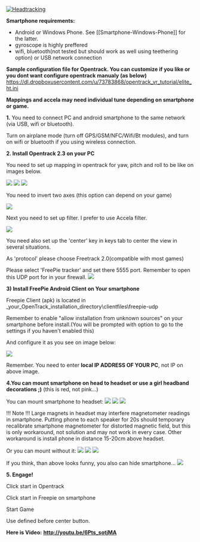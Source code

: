 [![Headtracking](https://dl.dropboxusercontent.com/u/73783868/opentrack_vr_tutorial/ht_ico.jpg)](http://youtu.be/6Pts_sotjMA)

**Smartphone requirements:**
- Android or Windows Phone. See [[Smartphone-Windows-Phone]] for the latter.
- gyroscope is highly preffered
- wifi, bluetooth(not tested but should work as well using teethering option) or USB network connection

**Sample configuration file for Opentrack. You can customize if you like or you dont want configure opentrack manualy (as below)**
https://dl.dropboxusercontent.com/u/73783868/opentrack_vr_tutorial/elite_ht.ini

**Mappings and accela may need individual tune depending on smartphone or game.**

**1.**
You need to connect PC and android smartphone to the same network (via USB,  wifi or bluetooth).

Turn on airplane mode (turn off GPS/GSM/NFC/Wifi/Bt modules), and turn on wifi or bluetooth if you using wireless connection.  

**2. Install Opentrack 2.3 on your PC**

You need to set up mapping in opentrack for yaw, pitch and roll to be like on images below.

![](https://dl.dropboxusercontent.com/u/73783868/opentrack_vr_tutorial/ht_yaw.JPG)
![](https://dl.dropboxusercontent.com/u/73783868/opentrack_vr_tutorial/ht_pitch.JPG)
![](https://dl.dropboxusercontent.com/u/73783868/opentrack_vr_tutorial/ht_roll.JPG)

You need to invert two axes (this option can depend on your game)

![](http://i.imgur.com/FvYCwFF.jpg)

Next you need to set up filter. I prefer to use Accela filter. 

![](https://dl.dropboxusercontent.com/u/73783868/opentrack_vr_tutorial/accela.JPG)

You need also set up the 'center' key in keys tab to center the view in several situations.

As 'protocol' please choose Freetrack 2.0(compatible with most games)

Please select 'FreePie tracker' and set there 5555 port. Remember to open this UDP port for in your firewall.
![](http://i.imgur.com/fyh8KWT.jpg)

**3) Install FreePie Android Client on Your smartphone**

Freepie Client (apk) is located in _your_OpenTrack_installation_directory\clientfiles\freepie-udp

Remember to enable "allow installation from unknown sources" on your smartphone before install.(You will be prompted with option to go to the settings if you haven't enabled this)

And configure it as you see on image below:

![](https://dl.dropboxusercontent.com/u/73783868/freepie/4.png)

Remember. You need to enter **local IP ADDRESS OF YOUR PC**, not IP on above image.

**4.You can mount smartphone on head to headset or use a girl headband decorations ;)** (this is red, not pink...)

You can mount smartphone to headset:
![](https://dl.dropboxusercontent.com/u/73783868/opentrack_vr_tutorial/headset.jpg)
![](https://dl.dropboxusercontent.com/u/73783868/opentrack_vr_tutorial/headset2.jpg)
![](https://dl.dropboxusercontent.com/u/73783868/opentrack_vr_tutorial/headset3.jpg)

!!! Note !!!
Large magnets in headset may interfere magnetometer readings in smartphone.
Putting phone to each speaker for 20s should temporary recalibrate smartphone magnetometer for distorted magnetic field, but this is only workaround, not solution and may not work in every case.
Other workaround is install phone in distance 15-20cm above headset.

Or you can mount without it:
![](https://dl.dropboxusercontent.com/u/73783868/opentrack_vr_tutorial/opaska.jpg)
![](https://dl.dropboxusercontent.com/u/73783868/opentrack_vr_tutorial/opaska2.jpg)
![](https://dl.dropboxusercontent.com/u/73783868/opentrack_vr_tutorial/opaska3.jpg)

If you think, than above looks funny, you also can hide smartphone...
![](https://dl.dropboxusercontent.com/u/73783868/opentrack_vr_tutorial/opaska4.jpg)

**5. Engage!**

Click start in Opentrack

Click start in Freepie on smartphone

Start Game

Use defined before center button.

**Here is Video:**
**http://youtu.be/6Pts_sotjMA**
